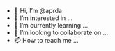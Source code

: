- 👋 Hi, I’m @aprda
- 👀 I’m interested in ...
- 🌱 I’m currently learning ...
- 💞️ I’m looking to collaborate on ...
- 📫 How to reach me ...

<!---
aprda/aprda is a ✨ special ✨ repository because its `README.md` (this file) appears on your GitHub profile.
You can click the Preview link to take a look at your changes.
--->
